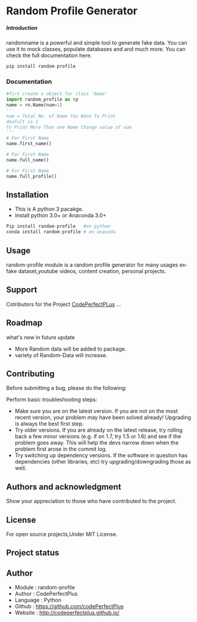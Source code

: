 # Random Profile Generator
##### Introduction
randomname is a powerful and simple tool to generate fake data. You can use it to mock classes, populate databases and and much more. You can check the full documentation here.

```python
pip install random-profile
```
### Documentation
```python
#firt create a object for class 'Name'
import random_profile as rp
name = rn.Name(num=1)
'''
num = Total No. of Name You Want To Print
deafult is 1
To Print More Than one Name Change value of num
'''
# For First Name
name.first_name()

# For First Name
name.full_name()

# For First Name
name.full_profile()
```
## Installation

- This is A python 3 pacakge.
- Install python 3.0+ or Anaconda 3.0+

```python
Pip install random-profile   #on python
conda install random-profile # on anacoda
```
## Usage
random-profile module is a random profile generator for many usages ex- fake dataset,youtube videos, content creation, personal projects.

## Support
Cotributors for the Project
[CodePerfectPLus](https://github.com/codePerfectPlus)
...

## Roadmap
what's new in future update
- More Random data will be added to package.
- variety of Random-Data will increase.

## Contributing
Before submitting a bug, please do the following:

Perform basic troubleshooting steps:

- Make sure you are on the latest version. If you are not on the most recent version, your problem may have been solved already! Upgrading is always the best first step.
- Try older versions. If you are already on the latest release, try rolling back a few minor versions (e.g. if on 1.7, try 1.5 or 1.6) and see if the problem goes away. This will help the devs narrow down when the problem first arose in the commit log.
- Try switching up dependency versions. If the software in question has dependencies (other libraries, etc) try upgrading/downgrading those as well.

## Authors and acknowledgment
Show your appreciation to those who have contributed to the project.

## License
For open source projects,Under MIT License.

## Project status

## Author
- Module : random-profile
- Author  : CodePerfectPlus
- Language : Python
- Github : https://github.com/codePerfectPlus
- Website : http://codeperfectplus.github.io/

